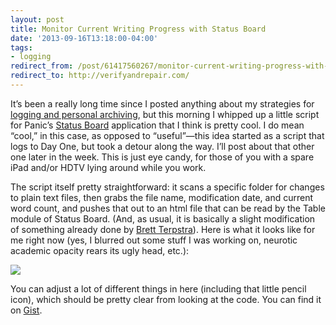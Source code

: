 ```yaml
---
layout: post 
title: Monitor Current Writing Progress with Status Board 
date: '2013-09-16T13:18:00-04:00' 
tags: 
- logging 
redirect_from: /post/61417560267/monitor-current-writing-progress-with-status-board/
redirect_to: http://verifyandrepair.com/
---
```


It’s been a really long time since I posted anything about my strategies for [logging and personal archiving](/tagged/logging), but this morning I whipped up a little script for Panic’s [Status Board](http://panic.com/statusboard/) application that I think is pretty cool. I do mean “cool,” in this case, as opposed to “useful”—this idea started as a script that logs to Day One, but took a detour along the way. I’ll post about that other one later in the week. This is just eye candy, for those of you with a spare iPad and/or HDTV lying around while you work.

The script itself pretty straightforward: it scans a specific folder for changes to plain text files, then grabs the file name, modification date, and current word count, and pushes that out to an html file that can be read by the Table module of Status Board. (And, as usual, it is basically a slight modification of something already done by [Brett Terpstra](https://gist.github.com/ttscoff/1913007)). Here is what it looks like for me right now (yes, I blurred out some stuff I was working on, neurotic academic opacity rears its ugly head, etc.):

![](http://d.pr/3seS+)

You can adjust a lot of different things in here (including that little pencil icon), which should be pretty clear from looking at the code. You can find it on [Gist](https://gist.github.com/fieldnoise/6583530).

